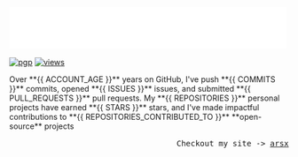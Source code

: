 <img src="assets/greet.svg" alt=":wave:" />

[![pgp](https://img.shields.io/badge/pgp-2DF3B19C5ECD583A-313131?style=flat&labelColor=545454&color=313131)](https://github.com/aarsxx.gpg)  [![views](https://komarev.com/ghpvc/?username=aarsxx&style=flat&color=313131&label=views&abbreviated=true)](https://github.com/aarsxx) 

<p> Over **{{ ACCOUNT_AGE }}** years on GitHub, I've push **{{ COMMITS }}** commits, opened  **{{ ISSUES }}** issues, and submitted  **{{ PULL_REQUESTS }}** pull requests. My  **{{ REPOSITORIES }}** personal projects have earned **{{ STARS }}** stars, and I've made impactful contributions to  **{{ REPOSITORIES_CONTRIBUTED_TO }}**  **open-source** projects </p>

<p align="right"><samp>Checkout my site -> <a href="https://arsx.xyz">arsx</a></samp></p>
